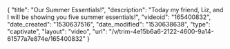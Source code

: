 {
    "title": "Our Summer Essentials!",
    "description": "Today my friend, Liz, and I will be showing you five summer essentials!",
    "videoid": "165400832",
    "date_created": "1530637516",
    "date_modified": "1530638638",
    "type": "captivate",
    "layout": "video",
    "url": "\/v\/trim-4e15b6a6-2122-4600-9a14-61577a7e874e\/165400832"
}